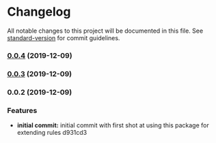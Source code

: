 # Changelog

All notable changes to this project will be documented in this file. See [standard-version](https://github.com/conventional-changelog/standard-version) for commit guidelines.

### [0.0.4](https://github.com/itmayziii/eslint-plugin-standard-typescript/compare/v0.0.3...v0.0.4) (2019-12-09)

### [0.0.3](https://github.com/itmayziii/eslint-plugin-standard-typescript/compare/v0.0.2...v0.0.3) (2019-12-09)

### 0.0.2 (2019-12-09)


### Features

* **initial commit:** initial commit with first shot at using this package for extending rules d931cd3
